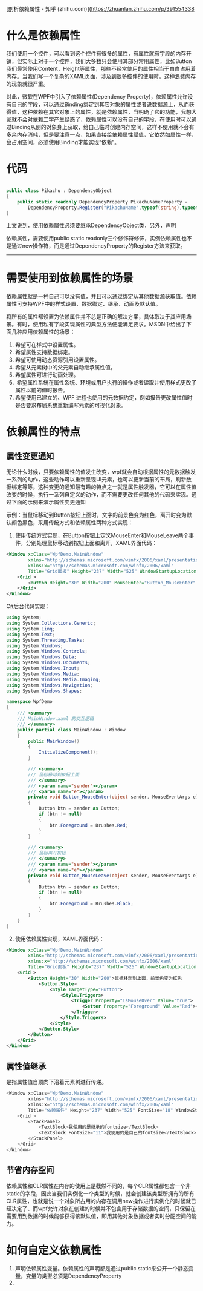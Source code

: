 [剖析依赖属性 - 知乎 (zhihu.com)](https://zhuanlan.zhihu.com/p/391554338
# 什么是依赖属性
我们使用一个控件，可以看到这个控件有很多的属性，有属性就有字段的内存开销，但实际上对于一个控件，我们大多数只会使用其部分常用属性，比如Button我们最常使用Content，Height等属性，那些不经常使用的属性相当于白白占用着内存。当我们写一个复杂的XAML页面，涉及到很多控件的使用时，这种浪费内存的现象就很严重。

对此，微软在WPF中引入了依赖属性(Dependency Property)，依赖属性允许没有自己的字段，可以通过Binding绑定到其它对象的属性或者说数据源上，从而获得值，这种依赖在其它对象上的属性，就是依赖属性，当明确了它的功能，我想大家就不会对依赖二字产生疑惑了，依赖属性可以没有自己的字段，在使用时可以通过Binding从别的对象身上获取，给自己临时创建内存空间，这样不使用就不会有多余内存消耗，但是要注意一点，如果直接给依赖属性赋值，它依然如属性一样，会占用空间，必须使用Binding才能实现“依赖”。

# 代码
```C#

public class Pikachu : DependencyObject
{
    public static readonly DependencyProperty PikachuNameProperty =
        DependencyProperty.Register("PikachuName",typeof(string),typeof(Pikachu));
}

```
上文说到，使用依赖属性必须要继承DependencyObject类，另外，声明

依赖属性，需要使用public static readonly三个修饰符修饰，实例依赖属性也不是通过new操作符，而是通过DependencyProperty的Register方法来获取。

---
# 需要使用到依赖属性的场景
依赖属性就是一种自己可以没有值，并且可以通过绑定从其他数据源获取值。依赖属性可支持WPF中的样式设置、数据绑定、继承、动画及默认值。

将所有的属性都设置为依赖属性并不总是正确的解决方案，具体取决于其应用场景。有时，使用私有字段实现属性的典型方法便能满足要求。MSDN中给出了下面几种应用依赖属性的场景：

1. 希望可在样式中设置属性。
2. 希望属性支持数据绑定。
3. 希望可使用动态资源引用设置属性。
4. 希望从元素树中的父元素自动继承属性值。
5. 希望属性可进行动画处理。
6.  希望属性系统在属性系统、环境或用户执行的操作或者读取并使用样式更改了属性以前的值时报告。
7. 希望使用已建立的、WPF 进程也使用的元数据约定，例如报告更改属性值时是否要求布局系统重新编写元素的可视化对象。

# 依赖属性的特点
## 属性变更通知 
无论什么时候，只要依赖属性的值发生改变，wpf就会自动根据属性的元数据触发一系列的动作，这些动作可以重新呈现UI元素，也可以更新当前的布局，刷新数据绑定等等，这种变更的通知最有趣的特点之一就是属性触发器，它可以在属性值改变的时候，执行一系列自定义的动作，而不需要更改任何其他的代码来实现。通过下面的示例来演示属性变更通知

示例：当鼠标移动到Button按钮上面时，文字的前景色变为红色，离开时变为默认颜色黑色，采用传统方式和依赖属性两种方式实现：

1. 使用传统方式实现，在Button按钮上定义MouseEnter和MouseLeave两个事件，分别处理鼠标移动到按钮上面和离开，XAML界面代码：
```xml
<Window x:Class="WpfDemo.MainWindow"
        xmlns="http://schemas.microsoft.com/winfx/2006/xaml/presentation"
        xmlns:x="http://schemas.microsoft.com/winfx/2006/xaml"
        Title="Grid面板" Height="237" Width="525" WindowStartupLocation="CenterScreen">
    <Grid >
        <Button Height="30" Width="200" MouseEnter="Button_MouseEnter" MouseLeave="Button_MouseLeave" >鼠标移动到上面，前景色变为红色</Button>
    </Grid>
</Window>
```

C#后台代码实现：
```C#
using System;
using System.Collections.Generic;
using System.Linq;
using System.Text;
using System.Threading.Tasks;
using System.Windows;
using System.Windows.Controls;
using System.Windows.Data;
using System.Windows.Documents;
using System.Windows.Input;
using System.Windows.Media;
using System.Windows.Media.Imaging;
using System.Windows.Navigation;
using System.Windows.Shapes;

namespace WpfDemo
{
    /// <summary>
    /// MainWindow.xaml 的交互逻辑
    /// </summary>
    public partial class MainWindow : Window
    {
        public MainWindow()
        {
            InitializeComponent();
        }

        /// <summary>
        /// 鼠标移动到按钮上面
        /// </summary>
        /// <param name="sender"></param>
        /// <param name="e"></param>
        private void Button_MouseEnter(object sender, MouseEventArgs e)
        {
            Button btn = sender as Button;
            if (btn != null)
            {
                btn.Foreground = Brushes.Red;
            }
        }

        /// <summary>
        /// 鼠标离开按钮
        /// </summary>
        /// <param name="sender"></param>
        /// <param name="e"></param>
        private void Button_MouseLeave(object sender, MouseEventArgs e)
        {
            Button btn = sender as Button;
            if (btn != null)
            {
                btn.Foreground = Brushes.Black;
            }
        }
    }
}
```

2. 使用依赖属性实现，XAML界面代码：
```xml
<Window x:Class="WpfDemo.MainWindow"
        xmlns="http://schemas.microsoft.com/winfx/2006/xaml/presentation"
        xmlns:x="http://schemas.microsoft.com/winfx/2006/xaml"
        Title="Grid面板" Height="237" Width="525" WindowStartupLocation="CenterScreen">
    <Grid >
        <Button Height="30" Width="200">鼠标移动到上面，前景色变为红色
            <Button.Style>
                <Style TargetType="Button">
                    <Style.Triggers>
                        <Trigger Property="IsMouseOver" Value="true">
                            <Setter Property="Foreground" Value="Red"></Setter>
                        </Trigger>
                    </Style.Triggers>
                </Style>
            </Button.Style>
        </Button>
    </Grid>
</Window>
```

## 属性值继承
是指属性值自顶向下沿着元素树进行传递。
```C#
<Window x:Class="WpfDemo.MainWindow"
        xmlns="http://schemas.microsoft.com/winfx/2006/xaml/presentation"
        xmlns:x="http://schemas.microsoft.com/winfx/2006/xaml"
        Title="依赖属性" Height="237" Width="525" FontSize="18" WindowStartupLocation="CenterScreen">
    <Grid >
        <StackPanel>
            <TextBlock>我使用的是继承的fontsize</TextBlock>
            <TextBlock FontSize="11">我使用的是自己的fontsize</TextBlock>
        </StackPanel>
    </Grid>
</Window>
```

## 节省内存空间
依赖属性和CLR属性在内存的使用上是截然不同的，每个CLR属性都包含一个非static的字段，因此当我们实例化一个类型的时候，就会创建该类型所拥有的所有CLR属性，也就是说一个对象所占用的内存在调用new操作进行实例化的时候就已经决定了、而wpf允许对象在创建的时候并不包含用于存储数据的空间，只保留在需要用到数据的时候能够获得该默认值，即用其他对象数据或者实时分配空间的能力。

# 如何自定义依赖属性
1. 声明依赖属性变量。依赖属性的声明都是通过public static来公开一个静态变量，变量的类型必须是DependencyProperty
2. 